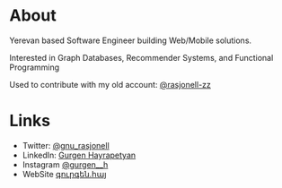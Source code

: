# About
Yerevan based Software Engineer building Web/Mobile solutions.

Interested in Graph Databases, Recommender Systems, and Functional Programming

Used to contribute with my old account: [@rasjonell-zz](https://github.com/rasjonell-zz)

# Links
- Twitter: [@gnu_rasjonell](https://twitter.com/gnu_rasjonell)
- LinkedIn: [Gurgen Hayrapetyan](https://linkedin.com/in/gurgenhayrapetyan)
- Instagram [@gurgen__h](https://instagram.com/gurgen__h)
- WebSite [գուրգեն․հայ](https://գուրգեն.հայ)
